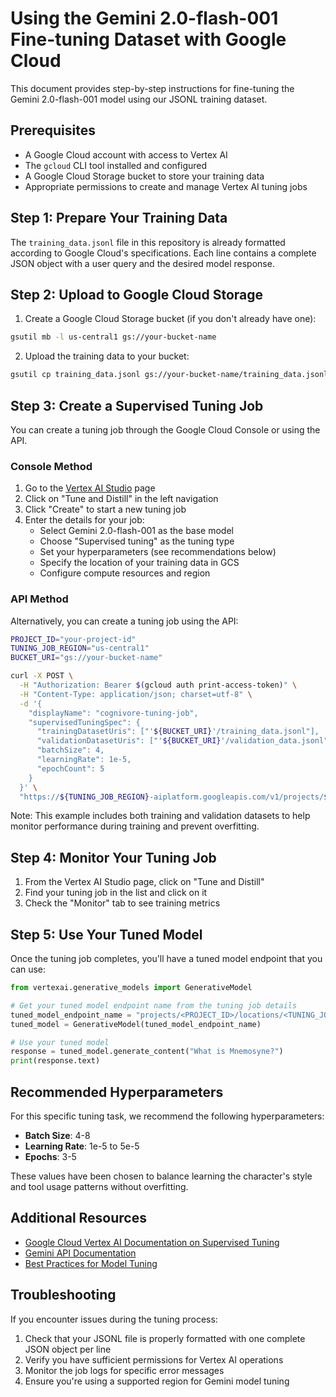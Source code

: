 # Using the Gemini 2.0-flash-001 Fine-tuning Dataset with Google Cloud

This document provides step-by-step instructions for fine-tuning the Gemini 2.0-flash-001 model using our JSONL training dataset.

## Prerequisites

- A Google Cloud account with access to Vertex AI
- The `gcloud` CLI tool installed and configured
- A Google Cloud Storage bucket to store your training data
- Appropriate permissions to create and manage Vertex AI tuning jobs

## Step 1: Prepare Your Training Data

The `training_data.jsonl` file in this repository is already formatted according to Google Cloud's specifications. Each line contains a complete JSON object with a user query and the desired model response.

## Step 2: Upload to Google Cloud Storage

1. Create a Google Cloud Storage bucket (if you don't already have one):

```bash
gsutil mb -l us-central1 gs://your-bucket-name
```

2. Upload the training data to your bucket:

```bash
gsutil cp training_data.jsonl gs://your-bucket-name/training_data.jsonl
```

## Step 3: Create a Supervised Tuning Job

You can create a tuning job through the Google Cloud Console or using the API.

### Console Method

1. Go to the [Vertex AI Studio](https://console.cloud.google.com/vertex-ai/generative/language/studio) page
2. Click on "Tune and Distill" in the left navigation
3. Click "Create" to start a new tuning job
4. Enter the details for your job:
   - Select Gemini 2.0-flash-001 as the base model
   - Choose "Supervised tuning" as the tuning type
   - Set your hyperparameters (see recommendations below)
   - Specify the location of your training data in GCS
   - Configure compute resources and region

### API Method

Alternatively, you can create a tuning job using the API:

```bash
PROJECT_ID="your-project-id"
TUNING_JOB_REGION="us-central1"
BUCKET_URI="gs://your-bucket-name"

curl -X POST \
  -H "Authorization: Bearer $(gcloud auth print-access-token)" \
  -H "Content-Type: application/json; charset=utf-8" \
  -d '{
    "displayName": "cognivore-tuning-job",
    "supervisedTuningSpec": {
      "trainingDatasetUris": ["'${BUCKET_URI}'/training_data.jsonl"],
      "validationDatasetUris": ["'${BUCKET_URI}'/validation_data.jsonl"],
      "batchSize": 4,
      "learningRate": 1e-5,
      "epochCount": 5
    }
  }' \
  "https://${TUNING_JOB_REGION}-aiplatform.googleapis.com/v1/projects/${PROJECT_ID}/locations/${TUNING_JOB_REGION}/tuningJobs"
```

Note: This example includes both training and validation datasets to help monitor performance during training and prevent overfitting.

## Step 4: Monitor Your Tuning Job

1. From the Vertex AI Studio page, click on "Tune and Distill"
2. Find your tuning job in the list and click on it
3. Check the "Monitor" tab to see training metrics

## Step 5: Use Your Tuned Model

Once the tuning job completes, you'll have a tuned model endpoint that you can use:

```python
from vertexai.generative_models import GenerativeModel

# Get your tuned model endpoint name from the tuning job details
tuned_model_endpoint_name = "projects/<PROJECT_ID>/locations/<TUNING_JOB_REGION>/tuningJobs/<TUNING_JOB_ID>"
tuned_model = GenerativeModel(tuned_model_endpoint_name)

# Use your tuned model
response = tuned_model.generate_content("What is Mnemosyne?")
print(response.text)
```

## Recommended Hyperparameters

For this specific tuning task, we recommend the following hyperparameters:

- **Batch Size**: 4-8
- **Learning Rate**: 1e-5 to 5e-5
- **Epochs**: 3-5 

These values have been chosen to balance learning the character's style and tool usage patterns without overfitting.

## Additional Resources

- [Google Cloud Vertex AI Documentation on Supervised Tuning](https://cloud.google.com/vertex-ai/docs/generative-ai/models/supervised-tuning)
- [Gemini API Documentation](https://cloud.google.com/vertex-ai/docs/generative-ai/model-reference/gemini)
- [Best Practices for Model Tuning](https://cloud.google.com/vertex-ai/docs/generative-ai/models/tune-models)

## Troubleshooting

If you encounter issues during the tuning process:

1. Check that your JSONL file is properly formatted with one complete JSON object per line
2. Verify you have sufficient permissions for Vertex AI operations
3. Monitor the job logs for specific error messages
4. Ensure you're using a supported region for Gemini model tuning 
